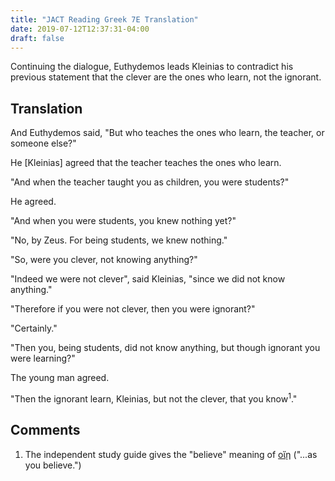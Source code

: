 ```yaml
---
title: "JACT Reading Greek 7E Translation"
date: 2019-07-12T12:37:31-04:00
draft: false 
---
```

Continuing the dialogue, Euthydemos leads Kleinias to contradict his previous statement that the clever are the ones who learn, not the ignorant.<!--more-->
## Translation
And Euthydemos said, "But who teaches the ones who learn, the teacher, or
someone else?"

He \[Kleinias\] agreed that the teacher teaches the ones who learn.

"And when the teacher taught you as children, you were students?"

He agreed.

"And when you were students, you knew nothing yet?"

"No, by Zeus. For being students, we knew nothing."

"So, were you clever, not knowing anything?"

"Indeed we were not clever", said Kleinias, "since we did not know anything."

"Therefore if you were not clever, then you were ignorant?"

"Certainly."

"Then you, being students, did not know anything, but though ignorant you were
learning?"

The young man agreed.

"Then the ignorant learn, Kleinias, but not the clever, that you know<sup>1</sup>."
## Comments
1. The independent study guide gives the "believe" meaning of [οἴῃ](http://www.perseus.tufts.edu/hopper/text?doc=Perseus%3Atext%3A1999.04.0058%3Aentry%3Doi\)%2Fomai) \("...as you believe."\)
